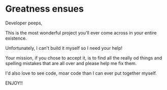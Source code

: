 # Greatness ensues

Developer peeps,

This is the most wonderful project you'll ever come across in your entire existence.

Unfortunately, I can't build it myself so I need your help!

Your mission, if you chose to accept it, is to find all the really od things and spelling mistakes that are all over and please help me fix them.

I'd also love to see code, moar code than I can ever put together myself.
 
ENJOY!!
